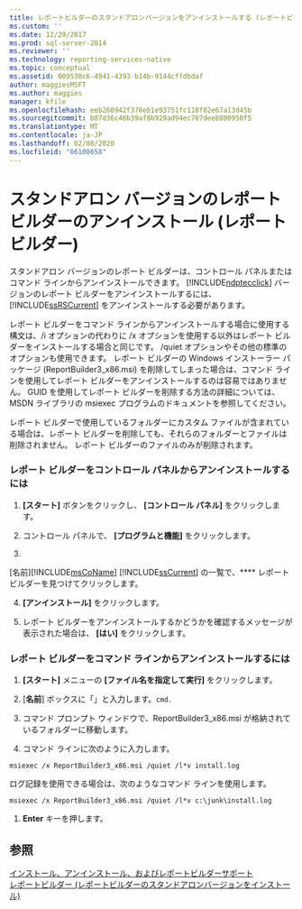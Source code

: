 ```yaml
---
title: レポートビルダーのスタンドアロンバージョンをアンインストールする (レポートビルダー) |Microsoft Docs
ms.custom: ''
ms.date: 12/29/2017
ms.prod: sql-server-2014
ms.reviewer: ''
ms.technology: reporting-services-native
ms.topic: conceptual
ms.assetid: 009538c6-4941-4393-b14b-9144cffdbdaf
author: maggiesMSFT
ms.author: maggies
manager: kfile
ms.openlocfilehash: eeb260942f378eb1e93751fc118f82e67a13d45b
ms.sourcegitcommit: b87d36c46b39af8b929ad94ec707dee8800950f5
ms.translationtype: MT
ms.contentlocale: ja-JP
ms.lasthandoff: 02/08/2020
ms.locfileid: "66108658"
---
```

# <a name="uninstall-the-stand-alone-version-of-report-builder-report-builder"></a>スタンドアロン バージョンのレポート ビルダーのアンインストール (レポート ビルダー)
  スタンドアロン バージョンのレポート ビルダーは、コントロール パネルまたはコマンド ラインからアンインストールできます。 
  [!INCLUDE[ndptecclick](../../includes/ndptecclick-md.md)] バージョンのレポート ビルダーをアンインストールするには、[!INCLUDE[ssRSCurrent](../../includes/ssrscurrent-md.md)] をアンインストールする必要があります。  
  
 レポート ビルダーをコマンド ラインからアンインストールする場合に使用する構文は、/i オプションの代わりに /x オプションを使用する以外はレポート ビルダーをインストールする場合と同じです。 /quiet オプションやその他の標準のオプションも使用できます。 レポート ビルダーの Windows インストーラー パッケージ (ReportBuilder3_x86.msi) を削除してしまった場合は、コマンド ラインを使用してレポート ビルダーをアンインストールするのは容易ではありません。 GUID を使用してレポート ビルダーを削除する方法の詳細については、MSDN ライブラリの msiexec プログラムのドキュメントを参照してください。  
  
 レポート ビルダーで使用しているフォルダーにカスタム ファイルが含まれている場合は、レポート ビルダーを削除しても、それらのフォルダーとファイルは削除されません。 レポート ビルダーのファイルのみが削除されます。  
  
### <a name="to-uninstall-report-builder-from-the-control-panel"></a>レポート ビルダーをコントロール パネルからアンインストールするには  
  
1.  **[スタート]** ボタンをクリックし、 **[コントロール パネル]** をクリックします。  
  
2.  コントロール パネルで、 **[プログラムと機能]** をクリックします。  
  
3.  
  [名前][!INCLUDE[msCoName](../../includes/msconame-md.md)] [!INCLUDE[ssCurrent](../../includes/sscurrent-md.md)] の一覧で、**** レポート ビルダーを見つけてクリックします。  
  
4.  **[アンインストール]** をクリックします。  
  
5.  レポート ビルダーをアンインストールするかどうかを確認するメッセージが表示された場合は、 **[はい]** をクリックします。  
  
### <a name="to-uninstall-report-builder-from-the-command-line"></a>レポート ビルダーをコマンド ラインからアンインストールするには  
  
1.  **[スタート]** メニューの **[ファイル名を指定して実行]** をクリックします。  
  
2.  [**名前**] ボックスに「」と入力します。`cmd.`  
  
3.  コマンド プロンプト ウィンドウで、ReportBuilder3_x86.msi が格納されているフォルダーに移動します。  
  
4.  コマンド ラインに次のように入力します。  
  
 `msiexec /x ReportBuilder3_x86.msi /quiet /l*v install.log`  
  
 ログ記録を使用できる場合は、次のようなコマンド ラインを使用します。  
  
 `msiexec /x ReportBuilder3_x86.msi /quiet /l*v c:\junk\install.log`  
  
1.  **Enter** キーを押します。  
  
## <a name="see-also"></a>参照  
 [インストール、アンインストール、およびレポートビルダーサポート](../install-uninstall-and-report-builder-support.md)   
 [レポートビルダー &#40;レポートビルダーのスタンドアロンバージョンをインストール&#41;](install-report-builder.md)  
  
  
